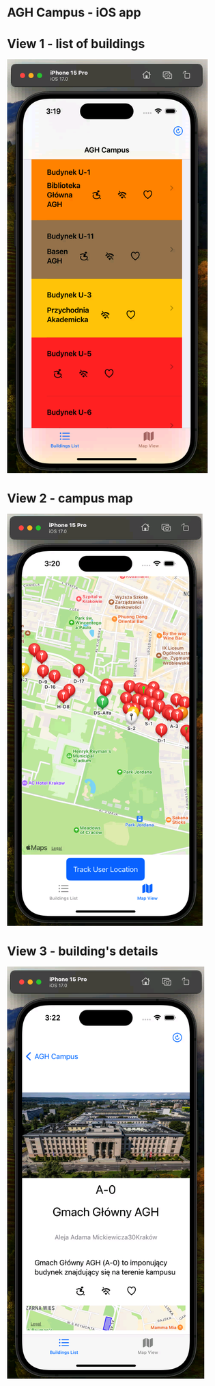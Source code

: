 # AGH Campus - iOS app

# View 1 - list of buildings
![interface](/images/interface_1.png)

# View 2 - campus map
![interface](/images/interface_2.png)

# View 3 - building's details
![interface](/images/interface_3.png)
